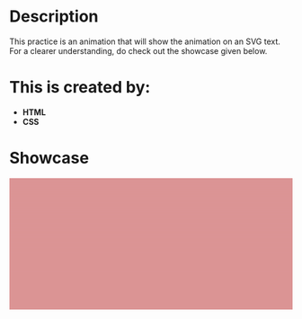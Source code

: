 # Description
This practice is an animation that will show the animation on an SVG text. For a clearer understanding, do check out the showcase given below. 

# This is created by:
* __HTML__
* __CSS__

# Showcase
![It's a Screenshot of the example output](https://github.com/varManWai/CSS-SVGTextAnimation-2_Practice/blob/master/assets/github%20showcase.gif)
